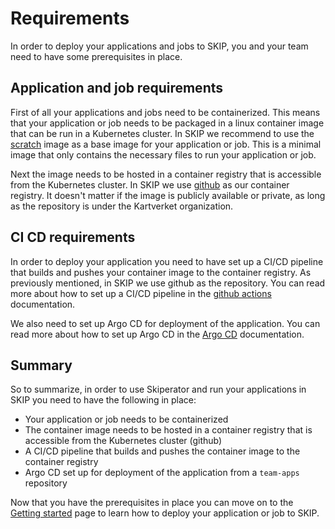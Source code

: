 # Requirements

In order to deploy your applications and jobs to SKIP, you and your team need to have some prerequisites in place.

## Application and job requirements

First of all your applications and jobs need to be containerized. This means that your application or job needs to be packaged in a linux container image that can be run in a Kubernetes cluster.
In SKIP we recommend to use the [scratch](https://hub.docker.com/_/scratch) image as a base image for your application or job. This is a minimal image that only contains the necessary files to run your application or job.

Next the image needs to be hosted in a container registry that is accessible from the Kubernetes cluster.
In SKIP we use [github](../../02-kom-i-gang/06-praktisk-intro/01-github/index.md) as our container registry. It doesn't matter if the image is publicly available or private, as long as the repository is under the Kartverket organization.

## CI CD requirements

In order to deploy your application you need to have set up a CI/CD pipeline that builds and pushes your container image to the container registry.
As previously mentioned, in SKIP we use github as the repository. You can read more about how to set up a CI/CD pipeline in the [github actions](../08-github-actions/index.md) documentation.

We also need to set up Argo CD for deployment of the application. You can read more about how to set up Argo CD in the [Argo CD](../09-argo-cd/index.md) documentation.

## Summary

So to summarize, in order to use Skiperator and run your applications in SKIP you need to have the following in place:

- Your application or job needs to be containerized
- The container image needs to be hosted in a container registry that is accessible from the Kubernetes cluster (github)
- A CI/CD pipeline that builds and pushes the container image to the container registry
- Argo CD set up for deployment of the application from a `team-apps` repository

Now that you have the prerequisites in place you can move on to the [Getting started](../../02-kom-i-gang/index.md) page to learn how to deploy your application or job to SKIP.
